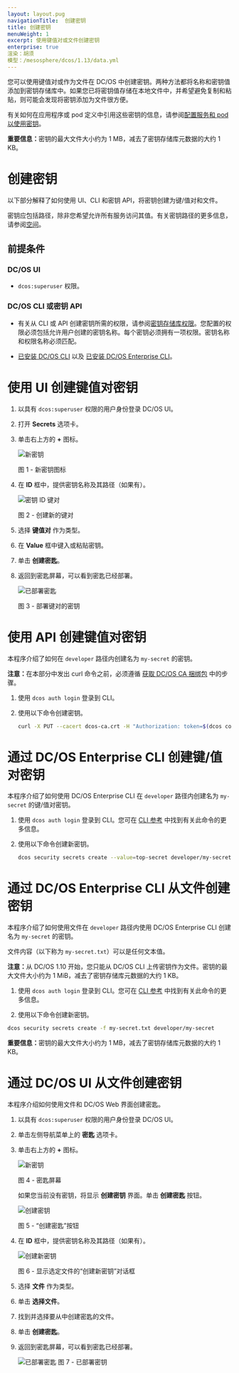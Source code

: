 ```yaml
---
layout: layout.pug
navigationTitle:  创建密钥
title: 创建密钥
menuWeight: 1
excerpt: 使用键值对或文件创建密钥
enterprise: true
渲染：胡须
模型：/mesosphere/dcos/1.13/data.yml
---
```



您可以使用键值对或作为文件在 DC/OS 中创建密钥。两种方法都将名称和密钥值添加到密钥存储库中。如果您已将密钥值存储在本地文件中，并希望避免复制和粘贴，则可能会发现将密钥添加为文件很方便。

有关如何在应用程序或 pod 定义中引用这些密钥的信息，请参阅[配置服务和 pod 以使用密钥](/mesosphere/dcos/1.13/security/ent/secrets/use-secrets/)。

<p class="message--important"><strong>重要信息：</strong>密钥的最大文件大小约为 1 MB，减去了密钥存储库元数据的大约 1 KB。</p>

# 创建密钥

以下部分解释了如何使用 UI、CLI 和密钥 API，将密钥创建为键/值对和文件。

密钥应包括路径，除非您希望允许所有服务访问其值。有关密钥路径的更多信息，请参阅[空间](/mesosphere/dcos/1.13/security/ent/#spaces)。

## 前提条件

### DC/OS UI
- `dcos:superuser` 权限。

### DC/OS CLI 或密钥 API

- 有关从 CLI 或 API 创建密钥所需的权限，请参阅[密钥存储库权限](/mesosphere/dcos/1.13/security/ent/perms-reference/#secrets)。您配置的权限必须包括允许用户创建的密钥名称。每个密钥必须拥有一项权限。密钥名称和权限名称必须匹配。

- [已安装 DC/OS CLI](/mesosphere/dcos/1.13/cli/install/) 以及 [已安装 DC/OS Enterprise CLI](/mesosphere/dcos/1.13/cli/enterprise-cli/#ent-cli-install)。

# <a name="ui"></a>使用 UI 创建键值对密钥

1. 以具有 `dcos:superuser` 权限的用户身份登录 DC/OS UI。

1. 打开 **Secrets** 选项卡。

1. 单击右上方的 **+** 图标。

    ![新密钥](/mesosphere/dcos/1.13/img/new-secret.png)

    图 1 - 新密钥图标

1. 在 **ID** 框中，提供密钥名称及其路径（如果有）。

    ![密钥 ID 键对](/mesosphere/dcos/1.13/img/GUI-Secrets-Create-New-Keypair.png)

    图 2 - 创建新的键对 

1. 选择 **键值对** 作为类型。

1. 在 **Value** 框中键入或粘贴密钥。

1. 单击 **创建密匙**。

1. 返回到密匙屏幕，可以看到密匙已经部署。

   ![已部署密匙](/mesosphere/dcos/1.13/img/GUI-Secrets-Secrets-Keypair-Deployed.png)

   图 3 - 部署键对的密钥

# <a name="api"></a>使用 API 创建键值对密钥

本程序介绍了如何在 `developer` 路径内创建名为 `my-secret` 的密钥。

<p class="message--note"><strong>注意：</strong>在本部分中发出 curl 命令之前，必须遵循 <a href="/mesosphere/dcos/1.13/security/ent/tls-ssl/get-cert/">获取 DC/OS CA 捆绑包</a> 中的步骤。</p>


1. 使用 `dcos auth login` 登录到 CLI。

1. 使用以下命令创建密钥。

   ```bash
   curl -X PUT --cacert dcos-ca.crt -H "Authorization: token=$(dcos config show core.dcos_acs_token)" -d '{"value":"very-secret"}' $(dcos config show core.dcos_url)/secrets/v1/secret/default/developer/my-secret -H 'Content-Type: application/json'
   ```

# <a name="cli"></a>通过 DC/OS Enterprise CLI 创建键/值对密钥

本程序介绍了如何使用 DC/OS Enterprise CLI 在 `developer` 路径内创建名为 `my-secret` 的键/值对密钥。

1. 使用 `dcos auth login` 登录到 CLI。您可在 [CLI 参考](/mesosphere/dcos/1.13/cli/command-reference/dcos-auth/dcos-auth-login/) 中找到有关此命令的更多信息。

1. 使用以下命令创建新密钥。

   ```bash
   dcos security secrets create --value=top-secret developer/my-secret
   ```

# 通过 DC/OS Enterprise CLI 从文件创建密钥

本程序介绍了如何使用文件在 `developer` 路径内使用 DC/OS Enterprise CLI 创建名为 `my-secret` 的密钥。

文件内容（以下称为 `my-secret.txt`）可以是任何文本值。

<p class="message--note"><strong>注意：</strong>从 DC/OS 1.10 开始，您只能从 DC/OS CLI 上传密钥作为文件。密钥的最大文件大小约为 1 MiB，减去了密钥存储库元数据的大约 1 KB。</p>

1. 使用 `dcos auth login` 登录到 CLI。您可在 [CLI 参考](/mesosphere/dcos/1.13/cli/command-reference/dcos-auth/dcos-auth-login/) 中找到有关此命令的更多信息。

1. 使用以下命令创建新密钥。

  ```bash
  dcos security secrets create -f my-secret.txt developer/my-secret
  ```

  <p class="message--important"><strong>重要信息：</strong>密钥的最大文件大小约为 1 MB，减去了密钥存储库元数据的大约 1 KB。</p>

# 通过 DC/OS UI 从文件创建密钥

本程序介绍如何使用文件和 DC/OS Web 界面创建密匙。

1. 以具有 `dcos:superuser` 权限的用户身份登录 DC/OS UI。
1. 单击左侧导航菜单上的 **密匙** 选项卡。
1. 单击右上方的 **+** 图标。

    ![新密钥](/mesosphere/dcos/1.13/img/new-secret.png)

    图 4 - 密匙屏幕

    如果您当前没有密钥，将显示 **创建密钥** 界面。单击 **创建密匙** 按钮。

    ![创建密钥](/mesosphere/dcos/1.13/img/GUI-Secrets-Create-Secret.png)

    图 5 - “创建密匙”按钮

1. 在 **ID** 框中，提供密钥名称及其路径（如果有）。

    ![创建新密钥](/mesosphere/dcos/1.13/img/GUI-Secrets-Create-New-Secret.png)

    图 6 - 显示选定文件的“创建新密钥”对话框

1. 选择 **文件** 作为类型。
1. 单击 **选择文件**。
1. 找到并选择要从中创建密匙的文件。
1. 单击 **创建密匙**。
1. 返回到密匙屏幕，可以看到密匙已经部署。

   ![已部署密匙](/mesosphere/dcos/1.13/img/GUI-Secrets-Deployed.jpeg)
   图 7 - 已部署密钥
